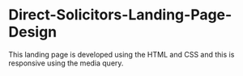 # Direct-Solicitors-Landing-Page-Design
This landing page is developed using the HTML and CSS and this is responsive using the media query.
